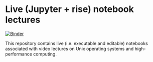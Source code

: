 # Live (Jupyter + rise) notebook lectures

[![Binder](https://mybinder.org/badge.svg)](https://mybinder.org/v2/gh/PGE383-HPC/live_lectures/master)

This repository contains live (i.e. executable and editable) notebooks associated with video lectures on Unix operating systems and high-performance computing.


